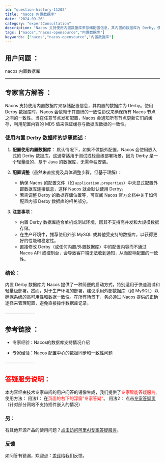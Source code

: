 ```yaml
---
id: "question-history-11202"
title: "nacos 内置数据库"
date: "2024-09-26"
category: "expertConsultation"
description: "Nacos 支持使用内置数据库来存储配置信息，其内置的数据库为 Derby。使用 Derby 数据库时，Nacos 会依赖于其自研的一致性协议来确保所有 Nacos 节点之间的一致性。当在任意节点发布配置，Nacos 会通知所有节点更新它们的缓存，利用配置内容的 MD5 值来保证缓存与数据库数据的一"
tags: ["nacos","nacos-opensource","内置数据库"]
keywords: ["nacos","nacos-opensource","内置数据库"]
---
```


## 用户问题 ： 
 nacos 内置数据库  

---------------
## 专家官方解答 ：

Nacos 支持使用内置数据库来存储配置信息，其内置的数据库为 Derby。使用 Derby 数据库时，Nacos 会依赖于其自研的一致性协议来确保所有 Nacos 节点之间的一致性。当在任意节点发布配置，Nacos 会通知所有节点更新它们的缓存，利用配置内容的 MD5 值来保证缓存与数据库数据的一致性。

### 使用内置 Derby 数据库的步骤简述：

1. **配置使用内置数据库**：
   默认情况下，如果不做额外配置，Nacos 会使用嵌入式的 Derby 数据库。这通常适用于测试或轻量级部署场景，因为 Derby 是一个轻量级的、基于 Java 的数据库，无需单独安装。

2. **配置调整**（虽然未直接提及具体调整步骤，但基于理解）：
   - 确保 Nacos 的配置文件（如 `application.properties`）中未显式配置外部数据库连接信息，这样 Nacos 就会默认使用 Derby。
   - 若需调整 Derby 的数据存储位置等，可查阅 Nacos 官方文档中关于如何配置内部 Derby 数据库的相关部分。

3. **注意事项**：
   - 内置 Derby 数据库适合单机或测试环境，因其不支持高并发和大规模数据存储。
   - 在生产环境中，推荐使用外部 MySQL 或其他受支持的数据库，以获得更好的性能和稳定性。
   - 直接修改 Derby（或任何内置/外置数据库）中的配置内容而不通过 Nacos API 或控制台，会导致客户端无法收到通知，从而影响配置的一致性。

### 结论：
内置 Derby 数据库为 Nacos 提供了一种简便的启动方式，特别适用于快速测试和轻量级部署。然而，对于生产环境的部署，建议采用外部数据库（如 MySQL）以确保系统的高可用性和数据一致性。在所有场景下，务必通过 Nacos 提供的正确途径来管理配置，避免直接操作数据库记录。


<font color="#949494">---------------</font> 


## 参考链接 ：

* 专家经验：Nacos的数据库支持情况介绍 
 
 * 专家经验：Nacos 配置中心的数据同步和一致性问题 


 <font color="#949494">---------------</font> 
 


## <font color="#FF0000">答疑服务说明：</font> 

本内容经由技术专家审阅的用户问答的镜像生成，我们提供了<font color="#FF0000">专家智能答疑服务</font>,使用方法：
用法1： 在<font color="#FF0000">页面的右下的浮窗”专家答疑“</font>。
用法2： 点击[专家答疑页](https://answer.opensource.alibaba.com/docs/intro)（针对部分网站不支持插件嵌入的情况）
### 另：


有其他开源产品的使用问题？[点击访问阿里AI专家答疑服务](https://answer.opensource.alibaba.com/docs/intro)。
### 反馈
如问答有错漏，欢迎点：[差评](https://ai.nacos.io/user/feedbackByEnhancerGradePOJOID?enhancerGradePOJOId=13741)给我们反馈。

